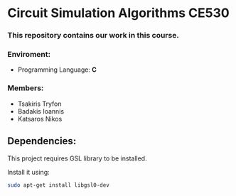 # Circuit Simulation Algorithms CE530 #


### This repository contains our work in this course. ###

### Enviroment: ###
* Programming Language: **C**

### Members: ###
* Tsakiris Tryfon
* Badakis Ioannis
* Katsaros Nikos

## Dependencies: ##
This project requires GSL library to be installed.  

Install it using:
```bash
sudo apt-get install libgsl0-dev
```

